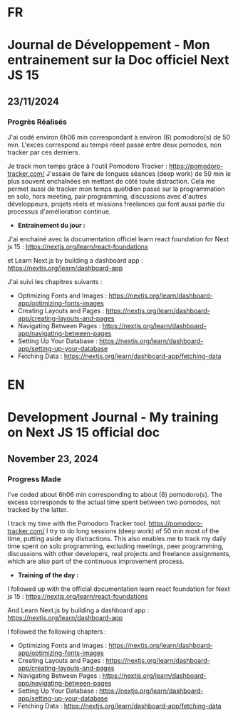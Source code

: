 # FR

# Journal de Développement - Mon entrainement sur la Doc officiel Next JS 15

## 23/11/2024

### Progrès Réalisés

J'ai codé environ 6h06 min correspondant à environ (6) pomodoro(s) de 50 min. L'excès correspond au temps réeel passé entre deux pomodos, non tracker par ces derniers.

Je track mon temps grâce à l'outil Pomodoro Tracker : https://pomodoro-tracker.com/
J'essaie de faire de longues séances (deep work) de 50 min le plus souvent enchaînées en mettant de côté toute distraction.
Cela me permet aussi de tracker mon temps quotidien passé sur la programmation en solo, hors meeting, pair programming, discussions avec d'autres développeurs, projets réels et missions freelances qui font aussi partie du processus d'amélioration continue.

- **Entrainement du jour :**

J'ai enchainé avec la documentation officiel learn react foundation for Next js 15 : https://nextjs.org/learn/react-foundations

et Learn Next.js by building a dashboard app : https://nextjs.org/learn/dashboard-app

J'ai suivi les chapitres suivants :

- Optimizing Fonts and Images : https://nextjs.org/learn/dashboard-app/optimizing-fonts-images
- Creating Layouts and Pages : https://nextjs.org/learn/dashboard-app/creating-layouts-and-pages
- Navigating Between Pages : https://nextjs.org/learn/dashboard-app/navigating-between-pages
- Setting Up Your Database : https://nextjs.org/learn/dashboard-app/setting-up-your-database
- Fetching Data : https://nextjs.org/learn/dashboard-app/fetching-data

# EN

# Development Journal - My training on Next JS 15 official doc

## November 23, 2024

### Progress Made

I've coded about 6h06 min corresponding to about (6) pomodoro(s). The excess corresponds to the actual time spent between two pomodos, not tracked by the latter.

I track my time with the Pomodoro Tracker tool: https://pomodoro-tracker.com/ I try to do long sessions (deep work) of 50 min most of the time, putting aside any distractions. This also enables me to track my daily time spent on solo programming, excluding meetings, peer programming, discussions with other developers, real projects and freelance assignments, which are also part of the continuous improvement process.

- **Training of the day :**

I followed up with the official documentation learn react foundation for Next js 15 : https://nextjs.org/learn/react-foundations

And Learn Next.js by building a dashboard app : https://nextjs.org/learn/dashboard-app

I followed the following chapters :

- Optimizing Fonts and Images : https://nextjs.org/learn/dashboard-app/optimizing-fonts-images
- Creating Layouts and Pages : https://nextjs.org/learn/dashboard-app/creating-layouts-and-pages
- Navigating Between Pages : https://nextjs.org/learn/dashboard-app/navigating-between-pages
- Setting Up Your Database : https://nextjs.org/learn/dashboard-app/setting-up-your-database
- Fetching Data : https://nextjs.org/learn/dashboard-app/fetching-data
